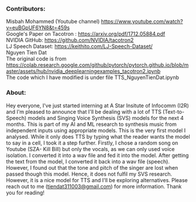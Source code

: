 ### **Contributors:**
Misbah Mohammed (Youtube channel) https://www.youtube.com/watch?v=euBGpUF6YN8&t=459s
<br> Google's Paper on Tacotron : https://arxiv.org/pdf/1712.05884.pdf
<br> NVIDIA GitHub: https://github.com/NVIDIA/tacotron2
<br> LJ Speech Dataset: https://keithito.com/LJ-Speech-Dataset/
<br> Nguyen Tien Dat
<br> The original code is from https://colab.research.google.com/github/pytorch/pytorch.github.io/blob/master/assets/hub/nvidia_deeplearningexamples_tacotron2.ipynb
<br> The code which I have modified is under file TTS_NguyenTienDat.ipynb

### **About:**
Hey everyone, I've just started interning at A Star Insitute of Infocomm (I2R) and I'm pleased to announce that I'll be dealing with a lot of TTS (Text-to-Speech) models and Singing Voice Synthesis (SVS) models for the next 4 months. This is part of my AI and ML research to synthesis music from independent inputs using appropriate models. This is the very first model I analysed. While it only does TTS by typing what the reader wants the model to say in a cell, I took it a step further. Firstly, I chose a random song on Youtube (SZA- Kill Bill) but only the vocals, as we can only used voice isolation. I converted it into a wav file and fed it into the model. After getting the text from the model, I converted it back into a wav file (speech). However, I found out that the tone and pitch of the singer are lost when passed though this model. Hence, it does not fulfil my SVS research. However, it is a nice model for TTS and I'll be exploring alternatives. Please reach out to me (tiendat311003@gmail.com) for more information. Thank you for reading! 

